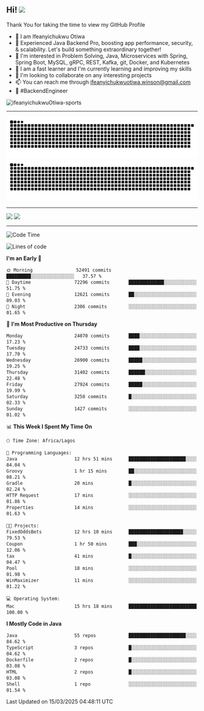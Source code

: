 <!-- BLOG-POST-LIST:START --><!-- BLOG-POST-LIST:END -->

## Hi! <img src="https://media.giphy.com/media/hvRJCLFzcasrR4ia7z/giphy.gif" width="4%"> 

Thank You for taking the time to view my GitHub Profile

- 👋 I am Ifeanyichukwu Otiwa
- 🚀 Experienced Java Backend Pro, boosting app performance, security, & scalability. Let's build something extraordinary together!
- 👀 I'm interested in Problem Solving, Java, Microservices with Spring, Spring Boot, MySQL, gRPC, REST, Kafka, git, Docker, and Kubernetes
- 🌱 I am a fast learner and I'm currently learning and improving my skills
- 💞️ I'm looking to collaborate on any interesting projects
- 📫 You can reach me through ifeanyichukwuotiwa.winson@gmail.com
- 🚀 #BackendEngineer

<p align="left" marginTop="10px"> <img src="https://komarev.com/ghpvc/?username=ifeanyichukwuOtiwa-sports&label=Profile%20views&color=0e75b6&style=for-the-badge" alt="ifeanyichukwuOtiwa-sports" /> </p>

***

<!--🐍📈SNAKEGRAPH / 🌐WEBSITE: https://github.com/Platane/snk -->
![github contribution grid snake animation](https://raw.githubusercontent.com/ifeanyichukwuOtiwa-sports/ifeanyichukwuOtiwa-sports/output/github-contribution-grid-snake-dark.svg#gh-dark-mode-only)![github contribution grid snake animation](https://raw.githubusercontent.com/ifeanyichukwuOtiwa-sports/ifeanyichukwuOtiwa-sports/output/github-contribution-grid-snake.svg#gh-light-mode-only)

***

<p float="left">
  <img float="left" src="https://github-readme-stats.vercel.app/api?username=ifeanyichukwuOtiwa-sports&count_private=true&include_all_commits=true&theme=react&show_icons=true" />
  <img float="right" src="https://github-readme-stats.vercel.app/api/top-langs/?username=ifeanyichukwuOtiwa-sports&layout=compact&show_icons=true&theme=react" /> 
</p>

***



<!--START_SECTION:waka-->
![Code Time](http://img.shields.io/badge/Code%20Time-3%2C541%20hrs%2034%20mins-blue)

![Lines of code](https://img.shields.io/badge/From%20Hello%20World%20I%27ve%20Written-41.2%20million%20lines%20of%20code-blue)

**I'm an Early 🐤** 

```text
🌞 Morning                52491 commits       █████████░░░░░░░░░░░░░░░░   37.57 % 
🌆 Daytime                72296 commits       █████████████░░░░░░░░░░░░   51.75 % 
🌃 Evening                12621 commits       ██░░░░░░░░░░░░░░░░░░░░░░░   09.03 % 
🌙 Night                  2306 commits        ░░░░░░░░░░░░░░░░░░░░░░░░░   01.65 % 
```
📅 **I'm Most Productive on Thursday** 

```text
Monday                   24070 commits       ████░░░░░░░░░░░░░░░░░░░░░   17.23 % 
Tuesday                  24733 commits       ████░░░░░░░░░░░░░░░░░░░░░   17.70 % 
Wednesday                26900 commits       █████░░░░░░░░░░░░░░░░░░░░   19.25 % 
Thursday                 31402 commits       ██████░░░░░░░░░░░░░░░░░░░   22.48 % 
Friday                   27924 commits       █████░░░░░░░░░░░░░░░░░░░░   19.99 % 
Saturday                 3258 commits        █░░░░░░░░░░░░░░░░░░░░░░░░   02.33 % 
Sunday                   1427 commits        ░░░░░░░░░░░░░░░░░░░░░░░░░   01.02 % 
```


📊 **This Week I Spent My Time On** 

```text
🕑︎ Time Zone: Africa/Lagos

💬 Programming Languages: 
Java                     12 hrs 51 mins      █████████████████████░░░░   84.04 % 
Groovy                   1 hr 15 mins        ██░░░░░░░░░░░░░░░░░░░░░░░   08.21 % 
Gradle                   20 mins             █░░░░░░░░░░░░░░░░░░░░░░░░   02.24 % 
HTTP Request             17 mins             ░░░░░░░░░░░░░░░░░░░░░░░░░   01.86 % 
Properties               14 mins             ░░░░░░░░░░░░░░░░░░░░░░░░░   01.63 % 

🐱‍💻 Projects: 
FixedOddsBets            12 hrs 10 mins      ████████████████████░░░░░   79.53 % 
Coupon                   1 hr 50 mins        ███░░░░░░░░░░░░░░░░░░░░░░   12.06 % 
tax                      41 mins             █░░░░░░░░░░░░░░░░░░░░░░░░   04.47 % 
Pool                     18 mins             ░░░░░░░░░░░░░░░░░░░░░░░░░   01.98 % 
WinMaximizer             11 mins             ░░░░░░░░░░░░░░░░░░░░░░░░░   01.22 % 

💻 Operating System: 
Mac                      15 hrs 18 mins      █████████████████████████   100.00 % 
```

**I Mostly Code in Java** 

```text
Java                     55 repos            █████████████████████░░░░   84.62 % 
TypeScript               3 repos             █░░░░░░░░░░░░░░░░░░░░░░░░   04.62 % 
Dockerfile               2 repos             █░░░░░░░░░░░░░░░░░░░░░░░░   03.08 % 
HTML                     2 repos             █░░░░░░░░░░░░░░░░░░░░░░░░   03.08 % 
Shell                    1 repo              ░░░░░░░░░░░░░░░░░░░░░░░░░   01.54 % 
```




 Last Updated on 15/03/2025 04:48:11 UTC
<!--END_SECTION:waka-->

<!--
<p align="center">
![trophy](https://github-profile-trophy.vercel.app/?username=ifeanyichukwuOtiwa-sports&theme=onedark) (https://github.com/ryo-ma/github-profile-trophy)
</p>
-->

<!---
ifeanyi-otiwa/ifeanyi-otiwa is a ✨ special ✨ repository because its `README.md` (this file) appears on your GitHub profile.
You can click the Preview link to take a look at your changes.
--->
